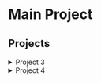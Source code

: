# Main Project
## Projects
<details><summary>Project 3</summary><p>
# A python test project.
This code snippet will produce a dataframe with each row containing:
- the original number
- Its prime factors
- Its factorial
- And the sum of all numbers leading up to it
## In two formats:
- py
- ipynb</p></details>
<details><summary>Project 4</summary><p>
# A Pythagoras project.
This code snippet will produce all of the numbers that can be part of a Pythagoras:
- All the numbers by order
- Besides all the Triplets
## In two formats:
- py
- ipynb
</p></details>

